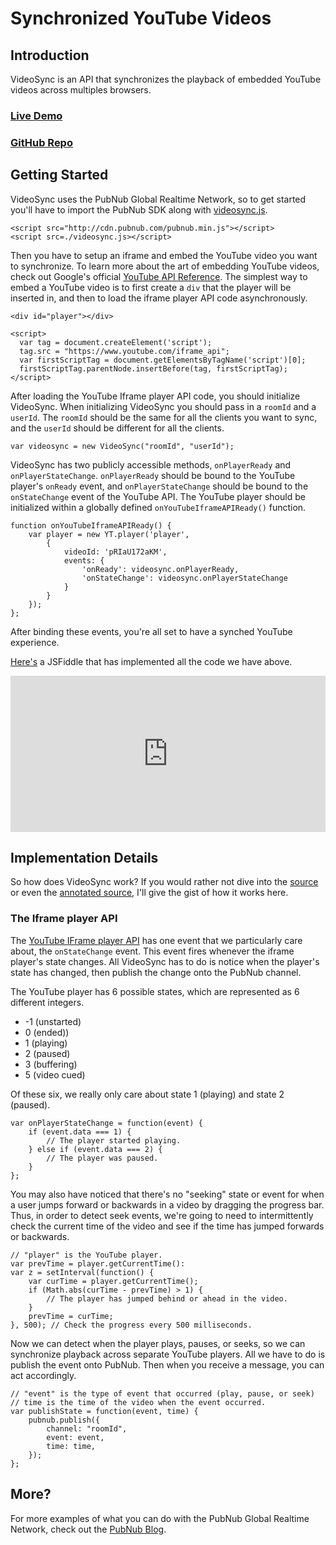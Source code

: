 # Synchronized YouTube Videos

## Introduction

VideoSync is an API that synchronizes the playback of embedded YouTube videos across multiples browsers.

### [Live Demo](http://larrywu.com/videosync/)

### [GitHub Repo](https://github.com/lw7360/videosync)

## Getting Started

VideoSync uses the PubNub Global Realtime Network, so to get started you'll have to
import the PubNub SDK along with [videosync.js](https://github.com/lw7360/videosync/blob/gh-pages/videosync.js).

    <script src="http://cdn.pubnub.com/pubnub.min.js"></script>
    <script src=./videosync.js></script>
    
Then you have to setup an iframe and embed the YouTube video you want to synchronize. To learn more about the art of embedding YouTube videos, check out Google's official [YouTube API Reference](https://developers.google.com/youtube/iframe_api_reference). The simplest way to embed a YouTube video is to first create a `div` that the player will be inserted in, and then to load the iframe player API code asynchronously. 

    <div id="player"></div>
    
    <script>
      var tag = document.createElement('script');
      tag.src = "https://www.youtube.com/iframe_api";
      var firstScriptTag = document.getElementsByTagName('script')[0];
      firstScriptTag.parentNode.insertBefore(tag, firstScriptTag);
    </script>

After loading the YouTube Iframe player API code, you should initialize VideoSync. When initializing VideoSync you should pass in a `roomId` and a `userId`. The `roomId` should be the same for all the clients you want to sync, and the `userId` should be different for all the clients.

    var videosync = new VideoSync("roomId", "userId");
    
VideoSync has two publicly accessible methods, `onPlayerReady` and `onPlayerStateChange`. `onPlayerReady` should be bound to the YouTube player's `onReady` event, and `onPlayerStateChange` should be bound to the `onStateChange` event of the YouTube API. The YouTube player should be initialized within a globally defined `onYouTubeIframeAPIReady()` function.

    function onYouTubeIframeAPIReady() {
        var player = new YT.player('player', 
            {
                videoId: 'pRIaU172aKM',
                events: {
                    'onReady': videosync.onPlayerReady,
                    'onStateChange': videosync.onPlayerStateChange
                }
            }
        });
    };

After binding these events, you're all set to have a synched YouTube experience.

[Here's](http://jsfiddle.net/lw7360/wU7rs/show/) a JSFiddle that has implemented all the code we have above.

<iframe width="100%" height="250" src="http://jsfiddle.net/lw7360/wU7rs/embedded/result,html" allowfullscreen="allowfullscreen" frameborder="0"></iframe>

## Implementation Details

So how does VideoSync work? If you would rather not dive into the [source](https://github.com/lw7360/videosync/blob/gh-pages/videosync.js) or even the [annotated source](http://larrywu.com/videosync/docs/annotated-source), I'll give the gist of how it works here.


### The Iframe player API

The [YouTube IFrame player API](https://developers.google.com/youtube/iframe_api_reference) has one event that we particularly care about, the `onStateChange` event. This event fires whenever the iframe player's state changes. All VideoSync has to do is notice when the player's state has changed, then publish the change onto the PubNub channel.

The YouTube player has 6 possible states, which are represented as 6 different integers.

* -1 (unstarted)
* 0 (ended))
* 1 (playing)
* 2 (paused)
* 3 (buffering)
* 5 (video cued)

Of these six, we really only care about state 1 (playing) and state 2 (paused). 

    var onPlayerStateChange = function(event) {
        if (event.data === 1) {
            // The player started playing.
        } else if (event.data === 2) {
            // The player was paused.
        }
    };

You may also have noticed that there's no "seeking" state or event for when a user jumps forward or backwards in a video by dragging the progress bar. Thus, in order to detect seek events, we're going to need to intermittently check the current time of the video and see if the time has jumped forwards or backwards.

    // "player" is the YouTube player.
    var prevTime = player.getCurrentTime():
    var z = setInterval(function() {
        var curTime = player.getCurrentTime();
        if (Math.abs(curTime - prevTime) > 1) {
            // The player has jumped behind or ahead in the video.
        }
        prevTime = curTime;
    }, 500); // Check the progress every 500 milliseconds.
    
Now we can detect when the player plays, pauses, or seeks, so we can synchronize playback across separate YouTube players. All we have to do is publish the event onto PubNub. Then when you receive a message, you can act accordingly.

    // "event" is the type of event that occurred (play, pause, or seek)
    // time is the time of the video when the event occurred.
    var publishState = function(event, time) {
        pubnub.publish({
            channel: "roomId",
            event: event,
            time: time,
        });
    };


## More?

For more examples of what you can do with the PubNub Global Realtime Network, check out the [PubNub Blog](http://www.pubnub.com/blog/).